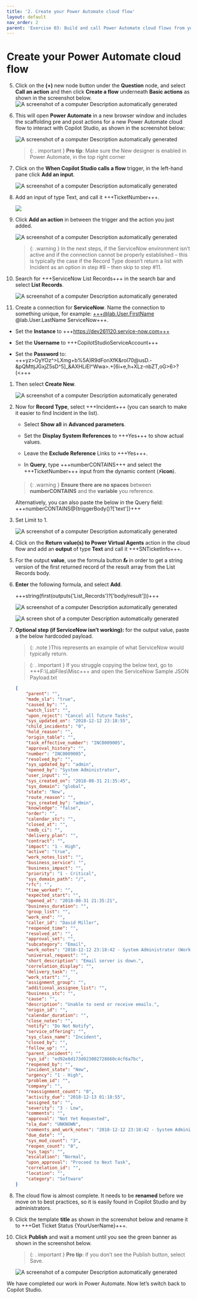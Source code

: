 ```yaml
---
title: '2. Create your Power Automate cloud flow'
layout: default
nav_order: 2
parent: 'Exercise 03: Build and call Power Automate cloud flows from your Copilot '
---
```


# Create your Power Automate cloud flow

5.	Click on the **(+)** new node button under the **Question** node, and select **Call an action** and then click **Create a flow** underneath **Basic actions** as shown in the screenshot below.
 	![A screenshot of a computer Description automatically generated](instructions271830\Media01\8f381d8e5bbac24ed9856a65317dd840.png)

6.	This will open **Power Automate** in a new browser window and includes the scaffolding pre and post actions for a new Power Automate cloud flow to interact with Copilot Studio, as shown in the screenshot below:

 	![A screenshot of a computer Description automatically generated](instructions271830\Media01\b3bde8257e2d6ad84282eb9fa48872cb.png)

    >{: . important }	**Pro tip**: Make sure the New designer is enabled in Power Automate, in the top right corner

1.	Click on the **When Copilot Studio calls a flow** trigger, in the left-hand pane click **Add an input**.

 	![A screenshot of a computer Description automatically generated](instructions271830\Media01\a6ae31a3a132cd89102989443f69328c.png)

2.	Add an input of type Text, and call it +++TicketNumber+++.

 	![](instructions271830\Media01\e91b86cb49870fffc57a909c77c72490.png)

3.	Click **Add an action** in between the trigger and the action you just added.

 	![A screenshot of a computer Description automatically generated](instructions271830\Media01\58139791c9e643620ae8dd2708e2f705.png)

    >{: .warning } In the next steps, if the ServiceNow environment isn’t active and if the connection cannot be properly established – this is typically the case if the Record Type doesn’t return a list with Incident as an option in step #8 – then skip to step #11.

1.	Search for +++ServiceNow List Records+++ in the search bar and select **List Records**.

 	![A screenshot of a computer Description automatically generated](instructions271830\Media01\27992b4ceda2d08259e15e6f67d2bb47.png)

2.	Create a connection for **ServiceNow**. Name the connection to something unique, for example: +++@lab.User.FirstName	@lab.User.LastName ServiceNow+++.

- Set the **Instance** to +++https://dev261120.service-now.com+++

- Set the **Username** to +++CopilotStudioServiceAccount+++

- Set the **Password** to:
	+++yz>OyYOz^>LXmg+b%5A)R9dFonXfK&roI70@usD.-&pQMttjJGxjZ5sD^5]_&AXHLiEl^Wwa>.+[6i+e,h+XLz-nbZT,oG>6>?(<+++

1.	Then select **Create New**.

	

	![A screenshot of a computer Description automatically generated](instructions271830\Media01\4d2037e29249a5b4b6b328c49568ed09.png)

1.	Now for **Record Type**, select +++Incident+++ (you can search to make it easier to find Incident in the list).

	- Select **Show all** in **Advanced parameters**.

	- Set the **Display System References** to +++Yes+++ to show actual values.
		
	- Leave the **Exclude Reference** Links to +++Yes+++.

	- In **Query**, type +++numberCONTAINS+++ and select the +++TicketNumber+++ input from the dynamic content (**⚡icon**).

	>{: .warning } **Ensure there are no spaces** between **numberCONTAINS** and the **variable** you reference.

	Alternatively, you can also paste the below in the Query field:
	+++numberCONTAINS@{triggerBody()?['text']}+++

1.	Set Limit to 1.

    ![A screenshot of a computer Description automatically generated](instructions271830\Media01\7d60c09c7d3423f2395a4bb36a077b9b.png)

1.	Click on the **Return value(s) to Power Virtual Agents** action in the cloud flow and add an **output** of type **Text** and call it +++SNTicketInfo+++.

2.	For the output **value**, use the formula button **𝒇𝓍** in order to get a string version of the first returned record of the result array from the List Records body.

2.	**Enter** the following formula, and select **Add**.

	+++string(first(outputs('List_Records')?['body/result']))+++

 	![A screenshot of a computer Description automatically generated](instructions271830\Media01\ca771b24ae6678445115d8e38a50faed.png)


    ![A screen shot of a computer Description automatically generated](instructions271830\Media01\ff853303e81c3aeaf9b3ed01b36ff9a0.png)

1.	**Optional step (if ServiceNow isn’t working):** for the output value, paste a the below hardcoded payload.

	>{: .note }This represents an example of what ServiceNow would typically return.

    >{: . important }	If you struggle copying the below text, go to +++F:\LabFiles\Misc+++ and open the ServiceNow Sample JSON Payload.txt

	```json
	{
		"parent": "",
		"made_sla": "true",
		"caused_by": "",
		"watch_list": "",
		"upon_reject": "Cancel all future Tasks",
		"sys_updated_on": "2018-12-12 23:18:55",
		"child_incidents": "0",
		"hold_reason": "",
		"origin_table": "",
		"task_effective_number": "INC0009005",
		"approval_history": "",
		"number": "INC0009005",
		"resolved_by": "",
		"sys_updated_by": "admin",
		"opened_by": "System Administrator",
		"user_input": "",
		"sys_created_on": "2018-08-31 21:35:45",
		"sys_domain": "global",
		"state": "New",
		"route_reason": "",
		"sys_created_by": "admin",
		"knowledge": "false",
		"order": "",
		"calendar_stc": "",
		"closed_at": "",
		"cmdb_ci": "",
		"delivery_plan": "",
		"contract": "",
		"impact": "1 - High",
		"active": "true",
		"work_notes_list": "",
		"business_service": "",
		"business_impact": "",
		"priority": "1 - Critical",
		"sys_domain_path": "/",
		"rfc": "",
		"time_worked": "",
		"expected_start": "",
		"opened_at": "2018-08-31 21:35:21",
		"business_duration": "",
		"group_list": "",
		"work_end": "",
		"caller_id": "David Miller",
		"reopened_time": "",
		"resolved_at": "",
		"approval_set": "",
		"subcategory": "Email",
		"work_notes": "2018-12-12 23:18:42 - System Administrator (Work notes)\nupdated the priority to high based on the criticality of the Incident.\n\n",
		"universal_request": "",
		"short_description": "Email server is down.",
		"correlation_display": "",
		"delivery_task": "",
		"work_start": "",
		"assignment_group": "",
		"additional_assignee_list": "",
		"business_stc": "",
		"cause": "",
		"description": "Unable to send or receive emails.",
		"origin_id": "",
		"calendar_duration": "",
		"close_notes": "",
		"notify": "Do Not Notify",
		"service_offering": "",
		"sys_class_name": "Incident",
		"closed_by": "",
		"follow_up": "",
		"parent_incident": "",
		"sys_id": "ed92e8d173d023002728660c4cf6a7bc",
		"reopened_by": "",
		"incident_state": "New",
		"urgency": "1 - High",
		"problem_id": "",
		"company": "",
		"reassignment_count": "0",
		"activity_due": "2018-12-13 01:18:55",
		"assigned_to": "",
		"severity": "3 - Low",
		"comments": "",
		"approval": "Not Yet Requested",
		"sla_due": "UNKNOWN",
		"comments_and_work_notes": "2018-12-12 23:18:42 - System Administrator (Work notes)\nupdated the priority to high based on the criticality of the Incident.\n\n",
		"due_date": "",
		"sys_mod_count": "3",
		"reopen_count": "0",
		"sys_tags": "",
		"escalation": "Normal",
		"upon_approval": "Proceed to Next Task",
		"correlation_id": "",
		"location": "",
		"category": "Software"
	}
	```



1.	The cloud flow is almost complete. It needs to be **renamed** before we move on to best practices, so it is easily found in Copilot Studio and by administrators.

1.	Click the template **title** as shown in the screenshot below and rename it to +++Get Ticket Status {YourUserName}+++.

2.	Click **Publish** and wait a moment until you see the green banner as shown in the screenshot below.

    >{: . important }	**Pro tip**: if you don’t see the Publish button, select Save.

    ![A screenshot of a computer Description automatically generated](instructions271830\Media01\fc21576ee9055003d3213939138bb189.png)

We have completed our work in Power Automate. Now let’s switch back to Copilot Studio.

